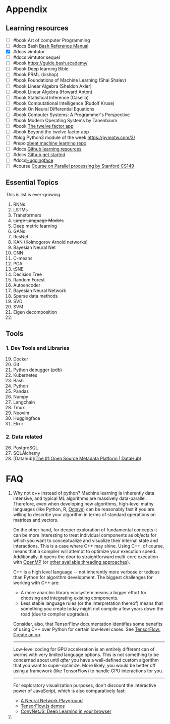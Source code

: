 
# Appendix

## Learning resources

- [ ] #book Art of computer Programming
- [ ] #docs Bash [Bash Reference Manual](https://www.gnu.org/software/bash/manual/bash.html)
- [x] #docs vimtutor
- [ ] #docs vimtutor sequel
- [ ] #book https://guide.bash.academy/
- [ ] #book Deep learning Bible
- [ ] #book PRML (bishop)
- [ ] #book Foundations of Machine Learning (Shai Shalev)
- [ ] #book Linear Algebra (Sheldon Axler)
- [ ] #book Linear Algebra (Howard Anton)
- [ ] #book Statistical Inference (Casella)
- [ ] #book Computational intelligence (Rudolf Kruse)
- [ ] #book On Neural Differential Equations
- [ ] #book Computer Systems: A Programmer's Perspective
- [ ] #book Modern Operating Systems by Tanenbaum
- [ ] #book [The twelve factor app](https://12factor.net/)
- [ ] #book Beyond the twelve factor app
- [ ] #blog Python3 module of the week https://pymotw.com/3/
- [ ] #repo [xbeat machine learning repo](https://github.com/xbeat/Machine-Learning)
- [ ] #docs [Github learning resources](https://docs.github.com/en/get-started/start-your-journey/git-and-github-learning-resources#online-courses)
- [ ] #docs [Github get started](https://docs.github.com/en/get-started)
- [ ] #docs[Huggingface](https://huggingface.co/docs)
- [ ] #course [Course on Parallel processing by Stanford CS149](https://www.youtube.com/playlist?list=PLoROMvodv4rMp7MTFr4hQsDEcX7Bx6Odp)
## Essential Topics
This is list is ever-growing.
1. RNNs
2. LSTMs
3. Transformers
4. ~~Large Language Models~~
5. Deep metric learning
6. GANs
7. ResNet
8. KAN (Kolmogorov Arnold networks)
9. Bayesian Neural Net
10. CNN
11. C-means
12. PCA
13. tSNE
14. Decision Tree
15. Random Forest
16. Autoencoder
17. Bayesian Neural Network
18. Sparse data methods
19. SVD
20. SVM
21. Eigen decomposition
22. 
## Tools
### 1. Dev Tools and Libraries
19. Docker
20. Git
21. Python debugger (pdb)
22. Kubernetes
23. Bash 
24. Python
25. Pandas
26. Numpy
27. Langchain
28. Tmux
29. Neovim
30. Huggingface
31. Elixir
### 2. Data related
26. PostgreSQL
27. SQLAlchemy
28. [Datahub]([The #1 Open Source Metadata Platform | DataHub](https://datahubproject.io/))

# FAQ
1. Why not c++ instead of python?
	Machine learning is inherently data intensive, and typical ML algorithms are massively data-parallel. Therefore, even when developing new algorithms, high-level mathy languages (like Python, R, [Octave](https://www.quora.com/Why-does-Andrew-Ng%E2%80%99s-Machine-Learning-course-use-Octave-instead-of-R)) can be reasonably fast if you are willing to describe your algorithm in terms of standard operations on matrices and vectors.

	On the other hand, for deeper exploration of fundamental concepts it can be more interesting to treat individual components as _objects_ for which you want to conceptualize and visualize their internal state and interactions. This is a case where C++ may shine. Using C++, of course, means that a compiler will attempt to optimize your execution speed. Additionally, it opens the door to straightforward multi-core execution with [OpenMP](https://en.wikipedia.org/wiki/OpenMP) (or [other available threading approaches](https://stackoverflow.com/q/23258037/86967)).
	
	C++ is a high level language -- not inherently more verbose or tedious than Python for algorithm development. The biggest challenges for working with C++ are:
	
	- A more anarchic library ecosystem means a bigger effort for choosing and integrating existing components.
	- Less stable language rules (or the interpretation thereof) means that something you create today might not compile a few years down the road (due to compiler upgrades).
	
	Consider, also, that TensorFlow documentation identifies some benefits of using C++ over Python for certain low-level cases. See [TensorFlow: Create an op](https://www.tensorflow.org/guide/create_op).
	
	---
	
	Low-level coding for GPU acceleration is an entirely different can of worms with very limited language options. This is not something to be concerned about until _after_ you have a well-defined custom algorithm that you want to super-optimize. More likely, you would be better off using a framework (like TensorFlow) to handle GPU interactions for you.
	
	---
	
	For exploratory visualization purposes, don't discount the interactive power of JavaScript, which is also comparatively fast:
	
	- [A Neural Network Playground](https://playground.tensorflow.org/)
	- [TensorFlow.js demos](https://www.tensorflow.org/js/demos/)
	- [ConvNetJS: Deep Learning in your browser](https://cs.stanford.edu/people/karpathy/convnetjs)
2. 
